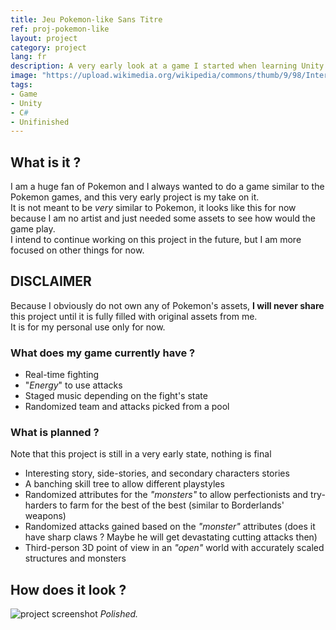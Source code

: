 ```yaml
---
title: Jeu Pokemon-like Sans Titre
ref: proj-pokemon-like
layout: project
category: project
lang: fr
description: A very early look at a game I started when learning Unity.
image: "https://upload.wikimedia.org/wikipedia/commons/thumb/9/98/International_Pok%C3%A9mon_logo.svg/2560px-International_Pok%C3%A9mon_logo.svg.png"
tags:
- Game
- Unity
- C#
- Unifinished
---
```


## What is it ?

I am a huge fan of Pokemon and I always wanted to do a game similar to the Pokemon games, and this very early project is my take on it.  
It is not meant to be *very* similar to Pokemon, it looks like this for now because I am no artist and just needed some assets to see how would the game play.  
I intend to continue working on this project in the future, but I am more focused on other things for now.

## DISCLAIMER

Because I obviously do not own any of Pokemon's assets, **I will never share** this project until it is fully filled with original assets from me.  
It is for my personal use only for now.

### What does my game currently have ?

- Real-time fighting
- "*Energy*" to use attacks
- Staged music depending on the fight's state
- Randomized team and attacks picked from a pool

### What is planned ?

Note that this project is still in a very early state, nothing is final

- Interesting story, side-stories, and secondary characters stories
- A banching skill tree to allow different playstyles
- Randomized attributes for the *"monsters"* to allow perfectionists and try-harders to farm for the best of the best (similar to Borderlands' weapons)
- Randomized attacks gained based on the *"monster"* attributes (does it have sharp claws ? Maybe he will get devastating cutting attacks then)
- Third-person 3D point of view in an *"open"* world with accurately scaled structures and monsters

## How does it look ?

![project screenshot](https://i.imgur.com/ulfJdnW.png)
*Polished.*
